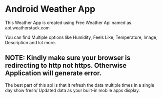 # Android Weather App

This Weather App is created using Free Weather Api named as.
api.weatherstack.com

You can find Multiple options like Humidity, Feels Like, Temperature, Image, Description and lot more.

## NOTE: Kindly make sure your browser is redirecting to http not https. Otherwise Application will generate error.

The best part of this api is that it refresh the data multiple times in a single day show fresh/ Updated data as your built-in mobile apps display.
